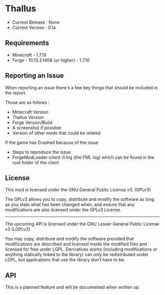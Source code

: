 # Thallus
* Current Release : None
* Current Version : 0.1a

## Requirements
* Minecraft - 1.7.10
* Forge - 10.13.3.1408 (or higher) - 1.7.10

## Reporting an Issue
When reporting an issue there's a few key things that should be included in the report.

Those are as follows :

* Minecraft Version
* Thallus Version
* Forge Version/Build
* A screenshot if possible
* Version of other mods that could be related

If the game has Crashed because of the issue

* Steps to reproduce the issue
* ForgeModLoader-client-0.log (the FML log) which can be found in the root folder of the client

## License
This mod is licensed under the GNU General Public License v3. (GPLv3)

The GPLv3 allows you to copy, distribute and modify the software as long as you state what has been changed when, and ensure that any modifications are also licensed under the GPLv3 License.

***

The upcoming API is licensed under the GNU Lesser General Public License v3 (LGPLv3)

You may copy, distribute and modify the software provided that modifications are described and licensed inside the modified files and licensed for free under LGPL. Derivatives works (including modifications or anything statically linked to the library) can only be redistributed under LGPL, but applications that use the library don't have to be.

## API
This is a planned feature and will be documented when written up.